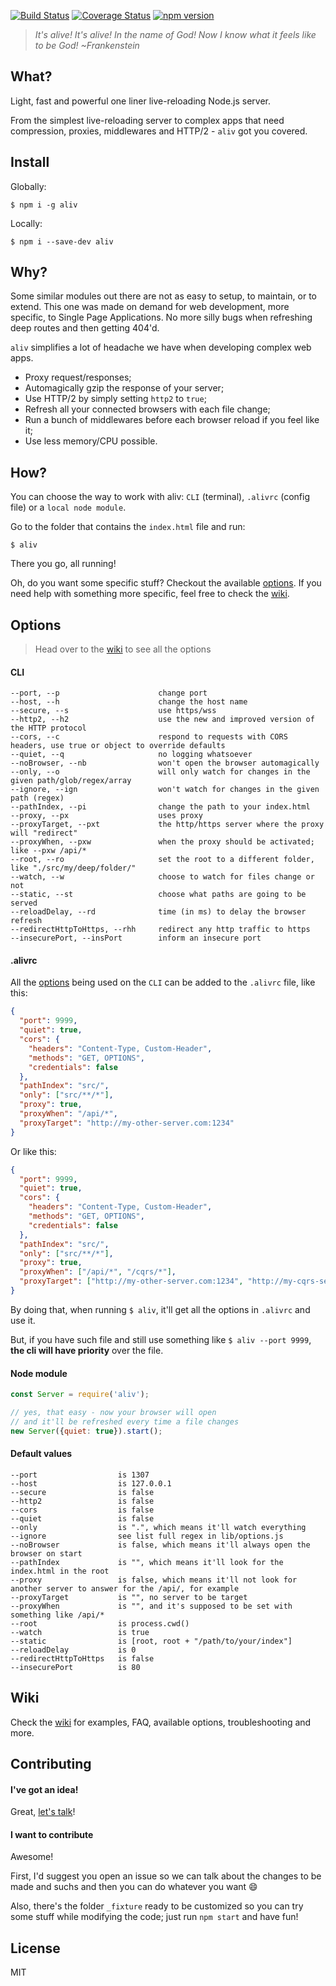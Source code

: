 [![Build Status](https://travis-ci.org/ericmdantas/aliv.svg?branch=master)](https://travis-ci.org/ericmdantas/aliv)
[![Coverage Status](https://coveralls.io/repos/github/ericmdantas/aliv/badge.svg?branch=master)](https://coveralls.io/github/ericmdantas/aliv?branch=master)
[![npm version](https://badge.fury.io/js/aliv.svg)](https://badge.fury.io/js/aliv)

> *It's alive! It's alive! In the name of God! Now I know what it feels like to be God! ~Frankenstein*


## What?

Light, fast and powerful one liner live-reloading Node.js server.

From the simplest live-reloading server to complex apps that need compression, proxies, middlewares and HTTP/2 - `aliv` got you covered.


## Install

Globally:

```shell
$ npm i -g aliv
```


Locally:

```shell
$ npm i --save-dev aliv
```


## Why?

Some similar modules out there are not as easy to setup, to maintain, or to extend. This one was made on demand for web development, more specific, to Single Page Applications. No more silly bugs when refreshing deep routes and then getting 404'd.

`aliv` simplifies a lot of headache we have when developing complex web apps.

- Proxy request/responses;
- Automagically gzip the response of your server;
- Use HTTP/2 by simply setting `http2` to `true`;
- Refresh all your connected browsers with each file change;
- Run a bunch of middlewares before each browser reload if you feel like it;
- Use less memory/CPU possible.


## How?

You can choose the way to work with aliv: `CLI` (terminal), `.alivrc` (config file) or a `local node module`.

Go to the folder that contains the `index.html` file and run:

```shell
$ aliv
```

There you go, all running!

Oh, do you want some specific stuff? Checkout the available <a href="#options">options</a>. If you need help with something more specific, feel free to check the [wiki](https://github.com/ericmdantas/aliv/wiki).


## Options

> Head over to the [wiki](https://github.com/ericmdantas/aliv/wiki/Options) to see all the options

#### CLI


```
--port, --p                      change port
--host, --h                      change the host name
--secure, --s                    use https/wss
--http2, --h2                    use the new and improved version of the HTTP protocol
--cors, --c                      respond to requests with CORS headers, use true or object to override defaults
--quiet, --q                     no logging whatsoever
--noBrowser, --nb                won't open the browser automagically
--only, --o                      will only watch for changes in the given path/glob/regex/array
--ignore, --ign                  won't watch for changes in the given path (regex)
--pathIndex, --pi                change the path to your index.html
--proxy, --px                    uses proxy
--proxyTarget, --pxt             the http/https server where the proxy will "redirect"
--proxyWhen, --pxw               when the proxy should be activated; like --pxw /api/*
--root, --ro                     set the root to a different folder, like "./src/my/deep/folder/"
--watch, --w                     choose to watch for files change or not
--static, --st                   choose what paths are going to be served
--reloadDelay, --rd              time (in ms) to delay the browser refresh
--redirectHttpToHttps, --rhh     redirect any http traffic to https
--insecurePort, --insPort        inform an insecure port
```


#### .alivrc

All the <a href="#options">options</a> being used on the `CLI` can be added to the `.alivrc` file, like this:

```json
{
  "port": 9999,
  "quiet": true,
  "cors": {
    "headers": "Content-Type, Custom-Header",
    "methods": "GET, OPTIONS",
    "credentials": false
  },
  "pathIndex": "src/",
  "only": ["src/**/*"],
  "proxy": true,
  "proxyWhen": "/api/*",
  "proxyTarget": "http://my-other-server.com:1234"
}
```

Or like this:

```json
{
  "port": 9999,
  "quiet": true,
  "cors": {
    "headers": "Content-Type, Custom-Header",
    "methods": "GET, OPTIONS",
    "credentials": false
  },
  "pathIndex": "src/",
  "only": ["src/**/*"],
  "proxy": true,
  "proxyWhen": ["/api/*", "/cqrs/*"],
  "proxyTarget": ["http://my-other-server.com:1234", "http://my-cqrs-server.com:1234"]
}
```

By doing that, when running `$ aliv`, it'll get all the options in `.alivrc` and use it.

But, if you have such file and still use something like `$ aliv --port 9999`, **the cli will have priority** over the file.


#### Node module

```js
const Server = require('aliv');

// yes, that easy - now your browser will open
// and it'll be refreshed every time a file changes
new Server({quiet: true}).start();
```

#### Default values

```
--port                  is 1307
--host                  is 127.0.0.1
--secure                is false
--http2                 is false
--cors                  is false
--quiet                 is false
--only                  is ".", which means it'll watch everything
--ignore                see list full regex in lib/options.js
--noBrowser             is false, which means it'll always open the browser on start
--pathIndex             is "", which means it'll look for the index.html in the root
--proxy                 is false, which means it'll not look for another server to answer for the /api/, for example
--proxyTarget           is "", no server to be target
--proxyWhen             is "", and it's supposed to be set with something like /api/*
--root                  is process.cwd()
--watch                 is true
--static                is [root, root + "/path/to/your/index"]
--reloadDelay           is 0
--redirectHttpToHttps   is false
--insecurePort          is 80
```


## Wiki

Check the [wiki](https://github.com/ericmdantas/aliv/wiki) for examples, FAQ, available options, troubleshooting and more.

## Contributing

#### I've got an idea!

Great, [let's talk](https://github.com/ericmdantas/aliv/issues/new)!

#### I want to contribute

Awesome!

First, I'd suggest you open an issue so we can talk about the changes to be made and suchs and then you can do whatever you want :smile:

Also, there's the folder `_fixture` ready to be customized so you can try some stuff while modifying the code; just run `npm start` and have fun!

## License

MIT
